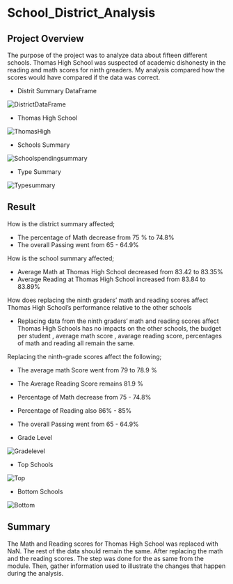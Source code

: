 # School_District_Analysis

## Project Overview 

   The purpose of the project was to analyze data about fifteen different schools. Thomas High School was suspected of academic dishonesty in the reading and math scores for ninth greaders. My analysis compared how the scores would have compared if the data was correct.




* Distrit Summary DataFrame
 
![DistrictDataFrame](https://user-images.githubusercontent.com/58860105/133002410-3299162f-a10b-42e6-9d3e-4585d1491cd5.PNG)

* Thomas High School

![ThomasHigh](https://user-images.githubusercontent.com/58860105/133002767-7ef3cb6d-587a-4e83-92e0-ea653fc66df0.PNG)


* Schools Summary

![Schoolspendingsummary](https://user-images.githubusercontent.com/58860105/133003101-c5fc9517-4efd-45b8-ba97-2196480becba.PNG)


* Type Summary

![Typesummary](https://user-images.githubusercontent.com/58860105/133003228-a2775c7f-c4f4-467a-877e-e1290aea8900.PNG)






## Result

How is the district summary affected;
   * The percentage of Math decrease from 75 % to 74.8%
   * The overall Passing went from 65 - 64.9%

How is the school summary affected;
  * Average Math at Thomas High School decreased from 83.42 to 83.35%
  * Average Reading at Thomas High School increased from 83.84 to 83.89%

How does replacing the ninth graders’ math and reading scores affect Thomas High School’s performance relative to the other schools

   * Replacing data from the ninth graders’ math and reading scores affect Thomas High Schools has no impacts on the other schools, the budget per student , average math score , avarage reading score, percentages of math and reading all remain the same. 

Replacing the ninth-grade scores affect the following;

   * The average math Score went from 79 to 78.9 %
   * The Average Reading Score remains 81.9 %
   * Percentage of Math decrease from 75 - 74.8%
   * Percentage of Reading also 86% - 85%
   * The overall Passing went from 65 - 64.9%
   
* Grade Level

![Gradelevel](https://user-images.githubusercontent.com/58860105/133003266-4d1279be-1c37-4498-9cb3-60a65cf07a57.PNG)


* Top Schools

![Top](https://user-images.githubusercontent.com/58860105/133003016-faa6338d-a682-471d-b693-88d4e3f04402.PNG)


* Bottom Schools                                                     

![Bottom](https://user-images.githubusercontent.com/58860105/133003060-374fa0a1-34e7-4233-952a-abfa151d667f.PNG)

## Summary
   The Math and Reading scores for Thomas High School was replaced with NaN. The rest of the data should remain the same. After replacing the math and the reading scores. The step was done for the as same from the module. Then, gather information used to illustrate the changes that happen during the analysis.
